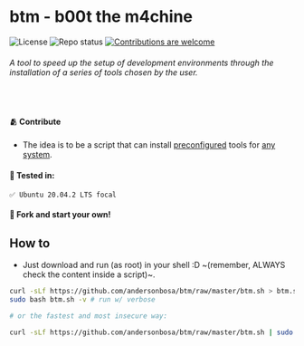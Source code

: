 # btm - b00t the m4chine

![License](https://img.shields.io/badge/License-GPLv3-brightgreen)
![Repo status](https://img.shields.io/badge/repo%20status-ACTIVE-brightgreen)
[![Contributions are welcome](https://img.shields.io/badge/contributions-WELCOME-brightgreen.svg?style=flat)](https://github.com/andersonbosa/mykro/issues)

<p id="app-description"> 
  
######  A tool to speed up the setup of development environments through the installation of a series of tools chosen by the user.

</p>

<br />

#### 🫂 Contribute

- The idea is to be a script that can install [preconfigured][toolsList] tools for [any system][testedIn].

#### 📑 Tested in:

```
✅ Ubuntu 20.04.2 LTS focal
```

#### 🍴 Fork and start your own!

## How to

- Just download and run (as root) in your shell :D ~(remember, ALWAYS check the content inside a script)~.

```bash
curl -sLf https://github.com/andersonbosa/btm/raw/master/btm.sh > btm.sh # download
sudo bash btm.sh -v # run w/ verbose

# or the fastest and most insecure way:

curl -sLf https://github.com/andersonbosa/btm/raw/master/btm.sh | sudo bash -s -- -v
```

[toolsList]: https://github.com/andersonbosa/btm/blob/master/btm.sh#L20
[testedIn]: https://github.com/andersonbosa/btm#-tested-in

